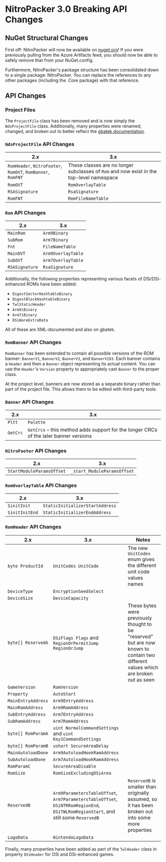 # NitroPacker 3.0 Breaking API Changes

## NuGet Structural Changes

First off: NitroPacker will now be available on [nuget.org](https://nuget.org/)! If you were previously pulling from the Azure Artifacts feed, you should now be able to safely remove that from your NuGet.config.

Furthermore, NitroPacker's package structure has been consolidated down to a single package: NitroPacker. You can replace the references to any other packages (including the .Core package) with that reference.

## API Changes

### Project Files
The `ProjectFile` class has been removed and is now simply the `NdsProjectFile` class. Additionally, many properties were renamed, changed, and broken out to better reflect the [gbatek documentation](https://mgba-emu.github.io/gbatek/).

### `NdsProjectFile` API Changes

| 2.x | 3.x |
|-----|-----|
| `RomHeader`, `NitroFooter`, `RomOVT`, `RomBanner`, `RomFNT` | These classes are no longer subclasses of `Rom` and now exist in the top-level namespace |
| `RomOVT` | `RomOverlayTable` |
| `RSASignature` | `RsaSignature` |
| `RomFNT` | `RomFileNameTable` |

### `Rom` API Changes

| 2.x | 3.x |
|-----|-----|
| `MainRom` | `Arm9Binary` |
| `SubRom` | `Arm7Binary` |
| `Fnt` | `FileNameTable` |
| `MainOVT` | `Arm9OverlayTable` |
| `SubOVT` | `Arm7OverlayTable` |
| `RSASignature` | `RsaSignature` |

Additionally, the following properties representing various facets of DSi/DSi-enhanced ROMs have been added:

* `DigestSectorHashtableBinary`
* `DigestBlockHashtableBinary`
* `TwlStaticHeader`
* `Arm9iBinary`
* `Arm7iBinary`
* `DSiWareExtraData`

All of these are XML-documented and also on gbatek.

### `RomBanner` API Changes

`RomBanner` has been extended to contain all possible versions of the ROM banner: `BannerV1`, `BannerV2`, `BannerV3`, and `BannerV103`. Each banner contains a `Header` and then a `Banner` object representing its actual content. You can use the `Header`'s `Version` property to appropriately cast `Banner` to the proper class.

At the project level, banners are now stored as a separate binary rather than part of the project file. This allows them to be edited with third-party tools.

### `Banner` API Changes

| 2.x | 3.x |
|-----|-----|
| `Pltt` | `Palette` |
| `GetCrc` | `GetCrcs` &ndash; this method adds support for the longer CRCs of the later banner versions |

### `NitroFooter` API Changes

| 2.x | 3.x |
|-----|-----|
| `StartModuleParamsOffset` | `_start_ModuleParamsOffset` |

### `RomOverlayTable` API Changes

| 2.x | 3.x |
|-----|-----|
| `SinitInit` | `StaticInitializerStartAddress` |
| `SinitInitEnd` | `StaticInitializerEndAddress` |

### `RomHeader` API Changes

| 2.x | 3.x | Notes |
|-----|-----|-------|
| `byte ProductId` | `UnitCodes UnitCode` | The new `UnitCodes` enum gives the different unit code values names |
| `DeviceType` | `EncryptionSeedSelect` | |
| `DeviceSize` | `DeviceCapacity` | |
| `byte[] ReservedA` | `DSiFlags Flags` and `RegionOrPermitJump RegionOrJump` | These bytes were previously thought to be "reserved" but are now known to contain two different values which are broken out as seen |
| `GameVersion` | `RomVersion` | |
| `Property` | `AutoStart` | |
| `MainEntryAddress` | `Arm9EntryAddress` | |
| `MainRamAddress` | `Arm9RamAddress` | |
| `SubEntryAddress` | `Arm7EntryAddress` | |
| `SubRamAddress` | `Arm7RamAddress` | |
| `byte[] RomParamA` | `uint NormalCommandSettings` and `uint Key1CommandSettings` | |
| `byte[] RomParamB` | `ushort SecureAreaDelay` | |
| `MainAutoloadDone` | `Arm9AutoloadHookRamAddress` | |
| `SubAutoloadDone` | `Arm7AutoloadHookRamAddress` | |
| `RomParamC` | `SecureAreaDisable` | |
| `RomSize` | `RomSizeExcludingDSiArea` | |
| `ReservedB` | `Arm9ParametersTableOffset`, `Arm7ParametersTableOffset`, `DSiNTRRomRegionEnd`, `DSiTWLRomRegionStart`, and still some `ReservedB` | `ReservedB` is smaller than originally assumed, so it has been broken out into some more properties |
| `LogoData` | `NintendoLogoData` | |

Finally, many properties have been added as part of the `TwlHeader` class in property `DSiHeader` for DSi and DSi-enhanced games.
